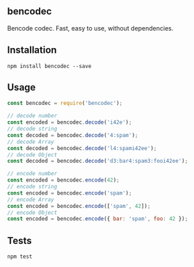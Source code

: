## bencodec
  Bencode codec. Fast, easy to use, without dependencies.

## Installation
  ```
  npm install bencodec --save
  ```
  
## Usage
  ```js
  const bencodec = require('bencodec');  
  
  // decode number  
  const encoded = bencodec.decode('i42e');  
  // decode string  
  const decoded = bencodec.decode('4:spam');  
  // decode Array  
  const decoded = bencodec.decode('l4:spami42ee');  
  // decode Object  
  const decoded = bencodec.decode('d3:bar4:spam3:fooi42ee');  
  
  // encode number  
  const encoded = bencodec.encode(42);  
  // encode string  
  const encoded = bencodec.encode('spam');  
  // encode Array  
  const encoded = bencodec.encode(['spam', 42]);  
  // encode Object  
  const encoded = bencodec.encode({ bar: 'spam', foo: 42 });  
  ```
  

## Tests
  ```
  npm test
  ```
